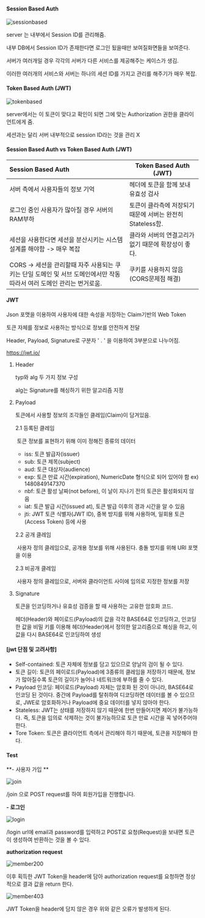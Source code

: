 #### Session Based Auth

![sessionbased](https://user-images.githubusercontent.com/59176149/91828213-cb591680-ec7a-11ea-800c-cec03dff8a54.png)

server 는 내부에서 Session ID를 관리해줌.

내부 DB에서 Session ID가 존재한다면 로그인 됬을때만 보여질화면들을 보여준다.

서버가 여러개일 경우 각각의 서버가 다른 서비스를 제공해주는 케이스가 생김.

이러한 여러개의 서비스와 서버는 하나의 세션 ID를 가지고 관리를 해주기가 매우 복잡.



#### Token Based Auth (JWT)

![tokenbased](https://user-images.githubusercontent.com/59176149/91828237-d4e27e80-ec7a-11ea-84eb-d610820e620b.png)

server에서는 이 토큰이 맞다고 확인이 되면 그에 맞는 Authorization 권한을 클라이언트에게 줌.

세션과는 달리 서버 내부적으로 session ID라는 것을 관리 X



#### Session Based Auth  vs  Token Based Auth (JWT)

| Session Based Auth                                           | Token Based Auth (JWT)                                     |
| :----------------------------------------------------------- | ---------------------------------------------------------- |
| 서버 측에서 사용자들의 정보 기억                             | 헤더에 토큰을 함께 보내 유효성 검사                        |
| 로그인 중인 사용자가 많아질 경우 서버의 RAM부하              | 토큰이 클라측에 저장되기 때문에 서버는 완전히 Stateless함. |
| 세션을 사용한다면 세션을 분산시키는 시스템 설계를 해야함 -> 매우 복잡 | 클라와 서버의 연결고리가 없기 때문에 확장성이 좋다.        |
| CORS -> 세션을 관리할때 자주 사용되는 쿠키는 단일 도메인 및 서브 도메인에서만 작동 따라서 여러 도메인 관리는 번거로움. | 쿠키를 사용하지 않음(CORS문제점 해결)                      |



#### JWT

Json 포맷을 이용하여 사용자에 대한 속성을 저장하는 Claim기반의 Web Token

토큰 자체를 정보로 사용하는 방식으로 정보를 안전하게 전달

Header, Payload, Signature로 구분자 ' . ' 을 이용하여 3부분으로 나누어짐.

https://jwt.io/

1. Header

   typ와 alg 두 가지 정보 구성

   alg는 Signature를 해싱하기 위한 알고리즘 지정

2. Payload

   토큰에서 사용할 정보의 조각들인 클레임(Claim)이 담겨있음.

   2.1 등록된 클레임

   ​	토큰 정보를 표현하기 위해 이미 정해진 종류의 데이터

   - iss: 토큰 발급자(issuer)
   - sub: 토큰 제목(subject)
   - aud: 토큰 대상자(audience)
   - exp: 토큰 만료 시간(expiration), NumericDate 형식으로 되어 있어야 함 ex) 1480849147370
   - nbf: 토큰 활성 날짜(not before), 이 날이 지나기 전의 토큰은 활성화되지 않음
   - iat: 토큰 발급 시간(issued at), 토큰 발급 이후의 경과 시간을 알 수 있음
   - jti: JWT 토큰 식별자(JWT ID), 중복 방지를 위해 사용하며, 일회용 토큰(Access Token) 등에 사용

   2.2 공개 클레임

   ​	사용자 정의 클레임으로, 공개용 정보를 위해 사용된다. 충돌 방지를 위해 URI 포맷을 이용

   2.3 비공개 클레임

   ​	사용자 정의 클레임으로, 서버와 클라이언트 사이에 임의로 지정한 정보를 저장

   

3. Signature

   토큰을 인코딩하거나 유효성 검증을 할 때 사용하는 고유한 암호화 코드.

   헤더(Header)와 페이로드(Payload)의 값을 각각 BASE64로 인코딩하고, 인코딩한 값을 비밀 키를 이용해 헤더(Header)에서 정의한 알고리즘으로 해싱을 하고, 이 값을 다시 BASE64로 인코딩하여 생성



#### [jwt 단점 및 고려사항]

- Self-contained: 토큰 자체에 정보를 담고 있으므로 양날의 검이 될 수 있다.
- 토큰 길이: 토큰의 페이로드(Payload)에 3종류의 클레임을 저장하기 때문에, 정보가 많아질수록 토큰의 길이가 늘어나 네트워크에 부하를 줄 수 있다.
- Payload 인코딩: 페이로드(Payload) 자체는 암호화 된 것이 아니라, BASE64로 인코딩 된 것이다. 중간에 Payload를 탈취하여 디코딩하면 데이터를 볼 수 있으므로, JWE로 암호화하거나 Payload에 중요 데이터를 넣지 않아야 한다.
- Stateless: JWT는 상태를 저장하지 않기 때문에 한번 만들어지면 제어가 불가능하다. 즉, 토큰을 임의로 삭제하는 것이 불가능하므로 토큰 만료 시간을 꼭 넣어주어야 한다.
- Tore Token: 토큰은 클라이언트 측에서 관리해야 하기 때문에, 토큰을 저장해야 한다.



#### Test

**-  사용자 가입 **

![join](https://user-images.githubusercontent.com/59176149/91828109-afee0b80-ec7a-11ea-9eeb-f0f92be88e27.png)

/join 으로 POST request를 하여 회원가입을 진행합니다.



**- 로그인**

![login](https://user-images.githubusercontent.com/59176149/91828697-6c47d180-ec7b-11ea-93c5-2b4a516ed49f.png)

/login url에 email과 password를 입력하고 POST로 요청(Request)을 보내면 토큰이 생성하여 반환하는 것을 볼 수 있다.



**authorization request**



![member200](https://user-images.githubusercontent.com/59176149/91829159-0ad43280-ec7c-11ea-9082-7dde64857a20.png)

이후 획득한 JWT Token을 header에 담아 authorization request를 요청하면 정상적으로 결과 값을 return 한다.



![member403](https://user-images.githubusercontent.com/59176149/91829430-6e5e6000-ec7c-11ea-94e1-c214a80fcd52.png)

JWT Token을 header에 담지 않은 경우 위와 같은 오류가 발생하게 된다.